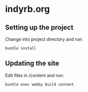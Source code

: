 # indyrb.org

## Setting up the project

Change into project directory and run:

    bundle install

## Updating the site

Edit files in /content and run:

    bundle exec webby build content
